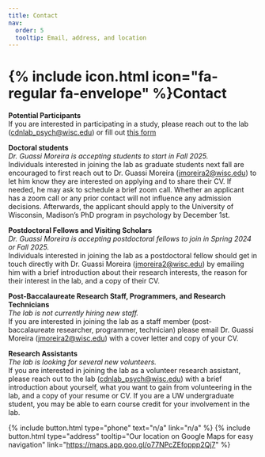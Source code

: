 ```yaml
---
title: Contact
nav:
  order: 5
  tooltip: Email, address, and location
---
```


# {% include icon.html icon="fa-regular fa-envelope" %}Contact

**Potential Participants**   
If you are interested in participating in a study, please reach out to the lab (cdnlab_psych@wisc.edu) or fill out [this form](https://forms.gle/AAR4EzLp7QMZ2sk8A )

**Doctoral students**  
*Dr. Guassi Moreira is accepting students to start in Fall 2025.*  
Individuals interested in joining the lab as graduate students next fall are encouraged to first reach out to Dr. Guassi Moreira (jmoreira2@wisc.edu) to let him know they are interested on applying and to share their CV. If needed, he may ask to schedule a brief zoom call. Whether an applicant has a zoom call or any prior contact will not influence any admission decisions. Afterwards, the applicant should apply to the University of Wisconsin, Madison’s PhD program in psychology by December 1st.   

**Postdoctoral Fellows and Visiting Scholars**  
*Dr. Guassi Moreira is accepting postdoctoral fellows to join in Spring 2024 or Fall 2025.*  
Individuals interested in joining the lab as a postdoctoral fellow should get in touch directly with Dr. Guassi Moreira (jmoreira2@wisc.edu) by emailing him with a brief introduction about their research interests, the reason for their interest in the lab, and a copy of their CV.   

**Post-Baccalaureate Research Staff, Programmers, and Research Technicians**  
*The lab is not currently hiring new staff.*  
If you are interested in joining the lab as a staff member (post-baccalaureate researcher, programmer, technician) please email Dr. Guassi Moreira (jmoreira2@wisc.edu) with a cover letter and copy of your CV.  

**Research Assistants**  
*The lab is looking for several new volunteers.*  
If you are interested in joining the lab as a volunteer research assistant, please reach out to the lab (cdnlab_psych@wisc.edu) with a brief introduction about yourself, what you want to gain from volunteering in the lab, and a copy of your resume or CV. If you are a UW undergraduate student, you may be able to earn course credit for your involvement in the lab.  

{%
  include button.html
  type="phone"
  text="n/a"
  link="n/a"
%}
{%
  include button.html
  type="address"
  tooltip="Our location on Google Maps for easy navigation"
  link="https://maps.app.goo.gl/o77NPcZEfoppp2Qj7"
%}
